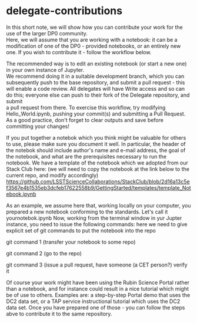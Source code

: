# delegate-contributions

In this short note, we will show how you can contribute your work for the use of the larger DP0 community.  
Here, we will assume that you are working with a notebook:  it can be a modification of one of the DP0 - provided 
notebooks, or an entirely new one.  If you wish to contribute it - follow the workflow below.  

The recommended way is to edit an existing notebook (or start a new one) in your own instance of Jupyter.  
We recommend doing it in a suitable development branch, which you can subsequently push to the base 
repository, and submit a pull request - this will enable a code review. All delegates will have Write 
access and so can do this; everyone else can push to their fork of the Delegate repository, and submit  
a pull request from there. To exercise this workflow, try modifying Hello_World.ipynb, pushing your 
commit(s) and submitting a Pull Request.  As a good practice, don't forget to clear outputs and save 
before committing your changes!  

If you put together a notebok which you think might be valuable for others to use, please make sure you document it 
well.  In particular, the header of the notebok should include author's name and e-mail address, the goal of the notebook, 
and what are the prerequisites necessary to run the notebook.  We have a template of the notebook which we adopted 
from our Stack Club here: (we will need to copy the notebook at the link below to the current repo, and modify accordingly)
https://github.com/LSSTScienceCollaborations/StackClub/blob/2d16a13c5ef3567e4b1535eb3dcfeb17622558b9/GettingStarted/templates/template_Notebook.ipynb

As an example, we assume here that, working locally on your computer, you prepared a new notebook conforming 
to the standards.  Let's call it yournotebok.ipynb Now, working from the terminal window in yur Jupter instance, 
you need to issue the following commands:  here we need to give explicit set of git commands to put the notebook into the repo

git command 1 (transfer your notebook to some repo)

git command 2 (go to the repo)

git command 3 (issue a pull request, have someone (a CET person?) verify it

Of course your work might have been using the Rubin Science Portal rather than a notebook, and for instance could result in a nice tutorial 
which might be of use to others.  Examples are:  a step-by-step Portal demo that uses the DC2 data set, or 
a TAP service instructional tutorial which uses the DC2 data set.  Once you have prepared one of those - you can follow the steps abve 
to contribute it to the same repository.  
